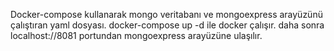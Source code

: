 Docker-compose kullanarak mongo veritabanı ve mongoexpress arayüzünü çalıştıran yaml dosyası.
docker-compose up -d ile docker çalışır.
daha sonra localhost://8081 portundan mongoexpress arayüzüne ulaşılır.
